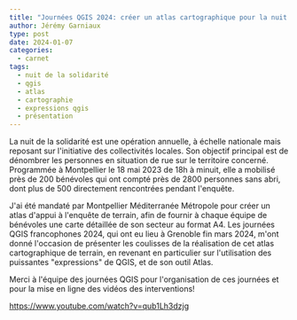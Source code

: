 ```yaml
---
title: "Journées QGIS 2024: créer un atlas cartographique pour la nuit de la solidarité à Montpellier"
author: Jérémy Garniaux
type: post
date: 2024-01-07
categories:
  - carnet
tags:
  - nuit de la solidarité
  - qgis
  - atlas
  - cartographie
  - expressions qgis
  - présentation
---
```


La nuit de la solidarité est une opération annuelle, à échelle nationale mais reposant sur l'initiative des collectivités locales. Son objectif principal est de dénombrer les personnes en situation de rue sur le territoire concerné. Programmée à Montpellier le 18 mai 2023 de 18h à minuit, elle a mobilisé près de 200 bénévoles qui ont compté près de 2800 personnes sans abri, dont plus de 500 directement rencontrées pendant l'enquête.

J'ai été mandaté par Montpellier Méditerranée Métropole pour créer un atlas d'appui à l'enquête de terrain, afin de fournir à chaque équipe de bénévoles une carte détaillée de son secteur au format A4. Les journées QGIS francophones 2024, qui ont eu lieu à Grenoble fin mars 2024, m'ont donné l'occasion de présenter les coulisses de la réalisation de cet atlas cartographique de terrain, en revenant en particulier sur l'utilisation des puissantes "expressions" de QGIS, et de son outil Atlas. 

Merci à l'équipe des journées QGIS pour l'organisation de ces journées et pour la mise en ligne des vidéos des interventions! 

https://www.youtube.com/watch?v=qub1Lh3dzjg
